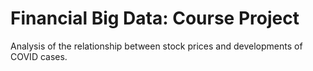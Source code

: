 # Financial Big Data: Course Project


Analysis of the relationship between stock prices and developments of COVID cases.
